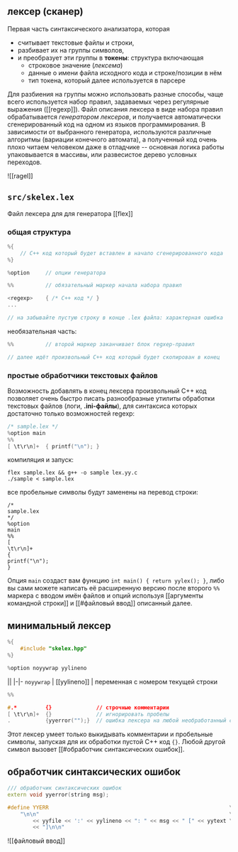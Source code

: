 ## лексер (сканер)

Первая часть синтаксического анализатора, которая
- считывает текстовые файлы и строки, 
- разбивает их на группы символов,
- и преобразует эти группы в **токены**: структура включающая
	- строковое значение (*лексема*)
	- данные о имени файла исходного кода и строке/позиции в нём
	- тип токена, который далее используется в парсере

Для разбиения на группы можно использовать разные способы, чаще всего используется набор правил, задаваемых через регулярные выражения ([[regexp]]). Файл описания лексера в виде набора правил обрабатывается *генератором лексеров*, и получается автоматически сгенерированный код на одном из языков программирования. В зависимости от выбранного генератора, используются различные алгоритмы (вариации конечного автомата), а полученный код очень плохо читаем человеком даже в отладчике -- основная логика работы упаковывается в массивы, или развесистое дерево условных переходов.

![[ragel]]

## `src/skelex.lex`

Файл лексера для для генератора [[flex]]

### общая структура

```Cpp
%{
	// C++ код который будет вставлен в начало сгенерированного кода
%}

%option 	// опции генератора

%%			// обязательный маркер начала набора правил

<regexp>	{ /* C++ код */ }
...

// на забывайте пустую строку в конце .lex файла: характерная ошибка
```
необязательная часть:
```Cpp
%%			// второй маркер заканчивает блок regxep-правил

// далее идёт произвольный С++ код который будет скопирован в конец
```

### простые обработчики текстовых файлов

Возможность добавлять в конец лексера произвольный С++ код позволяет очень быстро писать разнообразные утилиты обработки текстовых файлов (логи, **.ini-файлы**), для синтаксиса которых достаточно только возможностей regexp:

```Cpp
/* sample.lex */
%option main
%%
[ \t\r\n]+  { printf("\n"); }
```
компиляция и запуск:
```shell
flex sample.lex && g++ -o sample lex.yy.c
./sample < sample.lex
```
все пробельные символы будут заменены на перевод строки:
```
/*
sample.lex
*/
%option
main
%%
[
\t\r\n]+
{
printf("\n");
}
```

Опция `main` создаст вам функцию `int main() { return yylex(); }`, либо вы сами можете написать её расширенную версию после второго `%%` маркера с вводом имён файлов и опций используя [[аргументы командной строки]] и [[#файловый ввод]] описанный далее.

## минимальный лексер

```Cpp
%{
    #include "skelex.hpp"
%}
```
```Cpp
%option noyywrap yylineno
```
||
|-|-
`noyywrap` |
[[yylineno]] | переменная с номером текущей строки
```Cpp
%%
```
```Cpp
#.*         {}              // строчные комментарии
[ \t\r\n]+  {}              // игнорировать пробелы
.           {yyerror("");}  // ошибка лексера на любой необработанный символ

```

Этот лексер умеет только выкидывать комментарии и пробельные символы, запуская для их обработки пустой С++ код `{}`. Любой другой символ вызовет [[#обработчик синтаксических ошибок]].

## обработчик синтаксических ошибок

```Cpp
/// обработчик синтаксических ошибок
extern void yyerror(string msg);
```
```Cpp
#define YYERR                                                         \
    "\n\n"                                                            \
        << yyfile << ':' << yylineno << ": " << msg << " [" << yytext \
        << "]\n\n"
```

![[файловый ввод]]
